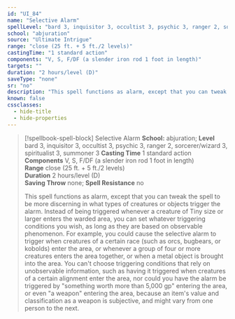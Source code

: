 ```yaml
---
id: "UI_84"
name: "Selective Alarm"
spellLevel: "bard 3, inquisitor 3, occultist 3, psychic 3, ranger 2, sorcerer/wizard 3, spiritualist 3, summoner 3"
school: "abjuration"
source: "Ultimate Intrigue"
range: "close (25 ft. + 5 ft./2 levels)"
castingTime: "1 standard action"
components: "V, S, F/DF (a slender iron rod 1 foot in length)"
targets: ""
duration: "2 hours/level (D)"
saveType: "none"
sr: "no"
description: "This spell functions as alarm, except that you can tweak the spell to be more discerning in what types of creatures or objects trigger the alarm. Instead of being triggered whenever a creature of Tiny size or larger enters the warded area, you can set whatever triggering conditions you wish, as long as they are based on observable phenomenon. For example, you could cause the selective alarm to trigger when creatures of a certain race (such as orcs, bugbears, or kobolds) enter the area, or whenever a group of four or more creatures enters the area together, or when a metal object is brought into the area. You can't choose triggering conditions that rely on unobservable information, such as having it triggered when creatures of a certain alignment enter the area, nor could you have the alarm be triggered by \"something worth more than 5,000 gp\" entering the area, or even \"a weapon\" entering the area, because an item's value and classification as a weapon is subjective, and might vary from one person to the next."
known: false
cssclasses:
  - hide-title
  - hide-properties
---
```


> [!spellbook-spell-block] Selective Alarm
> **School:** abjuration; **Level** bard 3, inquisitor 3, occultist 3, psychic 3, ranger 2, sorcerer/wizard 3, spiritualist 3, summoner 3
> **Casting Time** 1 standard action  
> **Components** V, S, F/DF (a slender iron rod 1 foot in length)  
> **Range** close (25 ft. + 5 ft./2 levels)  
> **Duration** 2 hours/level (D)  
> **Saving Throw** none; **Spell Resistance** no
> 
> This spell functions as alarm, except that you can tweak the spell to be more discerning in what types of creatures or objects trigger the alarm. Instead of being triggered whenever a creature of Tiny size or larger enters the warded area, you can set whatever triggering conditions you wish, as long as they are based on observable phenomenon. For example, you could cause the selective alarm to trigger when creatures of a certain race (such as orcs, bugbears, or kobolds) enter the area, or whenever a group of four or more creatures enters the area together, or when a metal object is brought into the area. You can't choose triggering conditions that rely on unobservable information, such as having it triggered when creatures of a certain alignment enter the area, nor could you have the alarm be triggered by "something worth more than 5,000 gp" entering the area, or even "a weapon" entering the area, because an item's value and classification as a weapon is subjective, and might vary from one person to the next.
